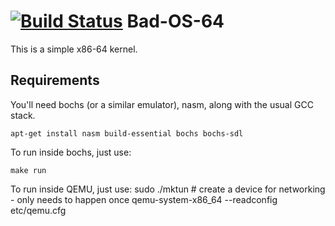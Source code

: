[![Build Status](https://travis-ci.org/gnarlie/bad-os-64.png?branch=master)](https://travis-ci.org/gnarlie/bad-os-64)
Bad-OS-64
=========

This is a simple x86-64 kernel.

Requirements
------------
You'll need bochs (or a similar emulator), nasm, along with the usual GCC stack.

    apt-get install nasm build-essential bochs bochs-sdl

To run inside bochs, just use:

    make run

To run inside QEMU, just use:
    sudo ./mktun # create a device for networking - only needs to happen once
    qemu-system-x86_64 --readconfig etc/qemu.cfg

